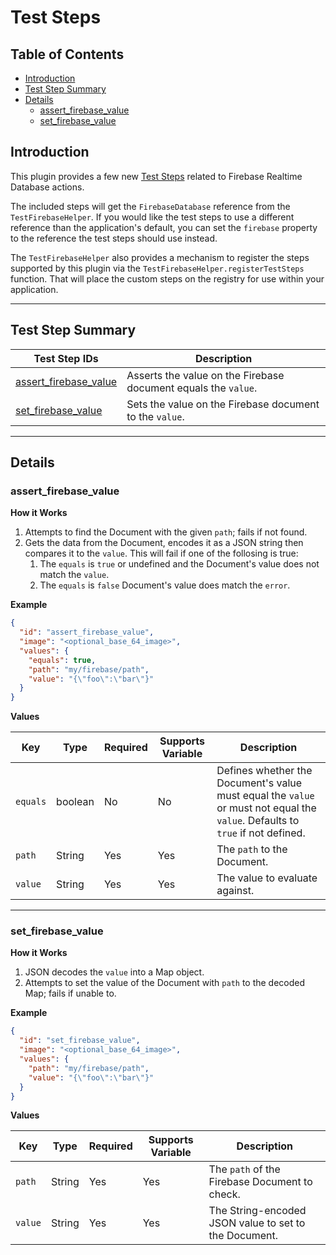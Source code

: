 # Test Steps

## Table of Contents

* [Introduction](#introduction)
* [Test Step Summary](#test-step-summary)
* [Details](#details)
  * [assert_firebase_value](#assert_firebase_document)
  * [set_firebase_value](#set_firebase_value)


## Introduction

This plugin provides a few new [Test Steps](https://github.com/peiffer-innovations/automated_testing_framework/blob/main/documentation/STEPS.md) related to Firebase Realtime Database actions.

The included steps will get the `FirebaseDatabase` reference from the `TestFirebaseHelper`.  If you would like the test steps to use a different reference than the application's default, you can set the `firebase` property to the reference the test steps should use instead.

The `TestFirebaseHelper` also provides a mechanism to register the steps supported by this plugin via the `TestFirebaseHelper.registerTestSteps` function.  That will place the custom steps on the registry for use within your application.

---

## Test Step Summary

Test Step IDs                                     | Description
--------------------------------------------------|-------------
[assert_firebase_value](#assert_firebase_value) | Asserts the value on the Firebase document equals the `value`.
[set_firebase_value](#set_firebase_value)       | Sets the value on the Firebase document to the `value`.


---
## Details


### assert_firebase_value

**How it Works**

1. Attempts to find the Document with the given `path`; fails if not found.
2. Gets the data from the Document, encodes it as a JSON string then compares it to the `value`.  This will fail if one of the follosing is true:
    1. The `equals` is `true` or undefined and the Document's value does not match the `value`.
    2. The `equals` is `false` Document's value does match the `error`.


**Example**

```json
{
  "id": "assert_firebase_value",
  "image": "<optional_base_64_image>",
  "values": {
    "equals": true,
    "path": "my/firebase/path",
    "value": "{\"foo\":\"bar\"}"
  }
}
```

**Values**

Key      | Type    | Required | Supports Variable | Description
---------|---------|----------|-------------------|-------------
`equals` | boolean | No       | No                | Defines whether the Document's value must equal the `value` or must not equal the `value`.  Defaults to `true` if not defined.
`path`   | String  | Yes      | Yes               | The `path` to the Document. 
`value`  | String  | Yes      | Yes               | The value to evaluate against.


---

### set_firebase_value

**How it Works**

1. JSON decodes the `value` into a Map object.
2. Attempts to set the value of the Document with `path` to the decoded Map; fails if unable to.

**Example**

```json
{
  "id": "set_firebase_value",
  "image": "<optional_base_64_image>",
  "values": {
    "path": "my/firebase/path",
    "value": "{\"foo\":\"bar\"}"
  }
}
```

**Values**

Key     | Type    | Required | Supports Variable | Description
--------|---------|----------|-------------------|-------------
`path`  | String  | Yes      | Yes               | The `path` of the Firebase Document to check.
`value` | String  | Yes      | Yes               | The String-encoded JSON value to set to the Document.
